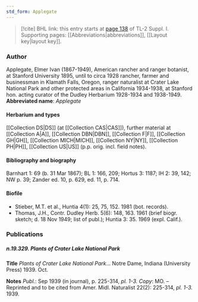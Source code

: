 ```yaml
---
std_form: Applegate
---
```


> [!cite] BHL link: this entry starts at [page 138](https://www.biodiversitylibrary.org/page/33264865) of TL-2 Suppl. I.
> Supporting pages: [[Abbreviations|abbreviations]], [[Layout key|layout key]].

### Author

Applegate, Elmer Ivan (1867-1949), American rancher and ranger botanist, at Stanford University 1895, until to circa 1928 rancher, farmer and businessman in Klamath Falls, Oregon, ranger naturalist at Crater Lake National Park and other protected areas in California 1934-1938, at Stanford hon. acting curator of the Dudley Herbarium 1928-1934 and 1938-1949. 
**Abbreviated name**: *Applegate*

#### Herbarium and types

[[Collection DS|DS]] (at [[Collection CAS|CAS]]), further material at [[Collection A|A]], [[Collection DBN|DBN]], [[Collection F|F]], [[Collection GH|GH]], [[Collection MICH|MICH]], [[Collection NY|NY]], [[Collection PH|PH]], [[Collection US|US]] (p.p. orig. incl. field notes).

#### Bibliography and biography

Barnhart 1: 69 (b. 31 Mar 1867); BL 1: 166, 209; Hortus 3: 1187; IH 2: 39, 142; NW p. 39; Zander ed. 10, p. 629, ed. 11, p. 714.

#### Biofile

- Stieber, M.T. et al., Huntia 4(1): 25, 75, 152. 1981 (bot. records).
- Thomas, J.H., Contr. Dudley Herb. 5(6): 148, 163. 1961 (brief biogr. sketch; d. 18 Nov 1949; list of publ.); Huntia 3: 35. 1969 (expl. Calif.).

### Publications

##### n.19.329. Plants of Crater Lake National Park

**Title**
*Plants of Crater Lake National Park*... Notre Dame, Indiana (University Press) 1939. Oct.

**Notes**
*Publ*.: Sep 1939 (in journal), p. 225-314, *pl. 1-3. Copy*: MO. – Reprinted and to be cited from Amer. Midl. Naturalist 22(2): 225-314, *pl. 1-3.* 1939.

